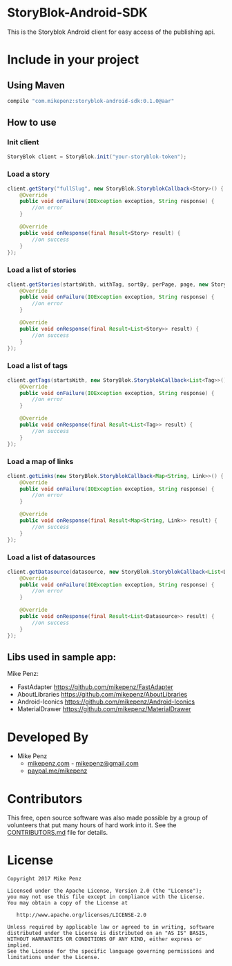 # StoryBlok-Android-SDK

This is the Storyblok Android client for easy access of the publishing api.

# Include in your project
## Using Maven

```gradle
compile "com.mikepenz:storyblok-android-sdk:0.1.0@aar"
```

## How to use
### Init client

```java
StoryBlok client = StoryBlok.init("your-storyblok-token");
```

### Load a story
```java
client.getStory("fullSlug", new StoryBlok.StoryblokCallback<Story>() {
    @Override
    public void onFailure(IOException exception, String response) {
        //on error
    }

    @Override
    public void onResponse(final Result<Story> result) {
        //on success
    }
});
```

### Load a list of stories
```java
client.getStories(startsWith, withTag, sortBy, perPage, page, new StoryBlok.StoryblokCallback<List<Story>>() {
    @Override
    public void onFailure(IOException exception, String response) {
        //on error
    }

    @Override
    public void onResponse(final Result<List<Story>> result) {
        //on success
    }
});
```

### Load a list of tags
```java
client.getTags(startsWith, new StoryBlok.StoryblokCallback<List<Tag>>() {
    @Override
    public void onFailure(IOException exception, String response) {
        //on error
    }

    @Override
    public void onResponse(final Result<List<Tag>> result) {
        //on success
    }
});
```

### Load a map of links
```java
client.getLinks(new StoryBlok.StoryblokCallback<Map<String, Link>>() {
    @Override
    public void onFailure(IOException exception, String response) {
        //on error
    }

    @Override
    public void onResponse(final Result<Map<String, Link>> result) {
        //on success
    }
});
```

### Load a list of datasources
```java
client.getDatasource(datasource, new StoryBlok.StoryblokCallback<List<Datasource>>() {
    @Override
    public void onFailure(IOException exception, String response) {
        //on error
    }

    @Override
    public void onResponse(final Result<List<Datasource>> result) {
        //on success
    }
});
```


## Libs used in sample app:
Mike Penz:
- FastAdapter https://github.com/mikepenz/FastAdapter
- AboutLibraries https://github.com/mikepenz/AboutLibraries
- Android-Iconics https://github.com/mikepenz/Android-Iconics
- MaterialDrawer https://github.com/mikepenz/MaterialDrawer

# Developed By

* Mike Penz 
  * [mikepenz.com](http://mikepenz.com) - <mikepenz@gmail.com>
  * [paypal.me/mikepenz](http://paypal.me/mikepenz)

# Contributors

This free, open source software was also made possible by a group of volunteers that put many hours of hard work into it. See the [CONTRIBUTORS.md](CONTRIBUTORS.md) file for details.

# License

    Copyright 2017 Mike Penz

    Licensed under the Apache License, Version 2.0 (the "License");
    you may not use this file except in compliance with the License.
    You may obtain a copy of the License at

       http://www.apache.org/licenses/LICENSE-2.0

    Unless required by applicable law or agreed to in writing, software
    distributed under the License is distributed on an "AS IS" BASIS,
    WITHOUT WARRANTIES OR CONDITIONS OF ANY KIND, either express or implied.
    See the License for the specific language governing permissions and
    limitations under the License.
